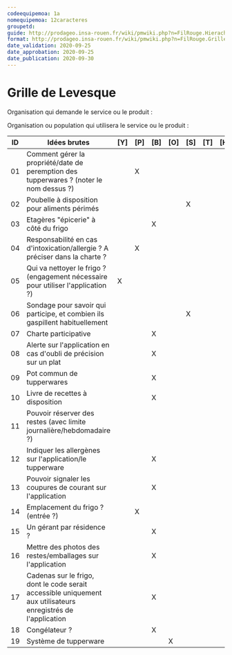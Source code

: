 ```yaml
---
codeequipemoa: 1a
nomequipemoa: 12caracteres
groupetd: 
guide: http://prodageo.insa-rouen.fr/wiki/pmwiki.php?n=FilRouge.HierachiserBesoins
format: http://prodageo.insa-rouen.fr/wiki/pmwiki.php?n=FilRouge.GrilleLevesque
date_validation: 2020-09-25
date_approbation: 2020-09-25
date_publication: 2020-09-30
---
```


# Grille de Levesque

Organisation qui demande le service ou le produit : 

Organisation ou population qui utilisera le service ou le produit : 


| ID | Idées brutes                 | [Y] | [P] | [B] | [O] | [S] | [T] | [H] | [R] |
|----|------------------------------|----------|----------|--------|-------------|----------|----------|-----------|------------|
| 01 	| Comment gérer la propriété/date de peremption des tupperwares ? (noter le nom dessus ?)    |          |     X     |        |             |          |          |           |            |
| 02 	| Poubelle à disposition pour aliments périmés     |          |          |        |             |    X      |          |           |      X      |
| 03 	| Etagères "épicerie" à côté du frigo         	|          |          |    X    |             |          |          |           |            |
| 04 	| Responsabilité en cas d'intoxication/allergie ? A préciser dans la charte ?|          |     X     |        |             |          |          |           |            |
| 05	| Qui va nettoyer le frigo ? (engagement nécessaire pour utiliser l'application ?)             	|     X     |          |        |             |          |          |           |            |
| 06  | Sondage pour savoir qui participe, et combien ils gaspillent habituellement |          |          |        |             |     X     |          |           |            |
| 07  | Charte participative |          |          |    X    |             |          |          |           |            |
| 08  | Alerte sur l'application en cas d'oubli de précision sur un plat |          |          |    X    |             |          |          |           |            |
| 09  | Pot commun de tupperwares |          |          |    X    |             |          |          |           |      X      |
| 10  | Livre de recettes à disposition |          |          |    X    |             |          |          |           |            |
| 11  | Pouvoir réserver des restes (avec limite journalière/hebdomadaire ?) |          |          |        |             |          |          |           |            |
| 12  | Indiquer les allergènes sur l'application/le tupperware |          |          |    X    |             |          |          |           |      X      |
| 13  | Pouvoir signaler les coupures de courant sur l'application |          |          |    X    |             |          |          |           |            |
| 14  | Emplacement du frigo ? (entrée ?) |          |     X     |        |             |          |          |           |            |
| 15  | Un gérant par résidence ? |          |          |    X    |             |          |          |           |            |
| 16  | Mettre des photos des restes/emballages sur l'application |          |          |    X    |             |          |          |           |            |
| 17  | Cadenas sur le frigo, dont le code serait accessible uniquement aux utilisateurs enregistrés de l'application |          |          |    X    |             |          |          |           |      X      |
| 18  | Congélateur ? |          |          |    X    |             |          |          |           |            |
| 19  | Système de tupperware |          |          |        |      X       |          |          |           |            |
